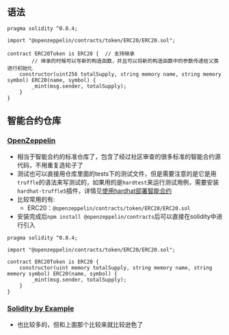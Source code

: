 ## 语法

```solidity
pragma solidity ^0.8.4;

import "@openzeppelin/contracts/token/ERC20/ERC20.sol";

contract ERC20Token is ERC20 {	// 支持继承
		// 继承的时候可以写新的构造函数，并且可以将新的构造函数中的参数传递给父类进行初始化
    constructor(uint256 totalSupply, string memory name, string memory symbol) ERC20(name, symbol) {
        _mint(msg.sender, totalSupply);
    }
}
```

## 智能合约仓库

### [OpenZeppelin](https://github.com/OpenZeppelin/openzeppelin-contracts)

- 相当于智能合约的标准仓库了，包含了经过社区审查的很多标准的智能合约源代码，不用重复造轮子了
- 测试也可以直接用仓库里面的tests下的测试文件，但是需要注意的是它是用`truffle`的语法来写测试的，如果用的是`hardtest`来运行测试用例，需要安装`hardhat-truffle5`插件，详情见[使用hardhat部署智能合约](https://haofly.net/hardhat)
- 比较常用的有:
  - ERC20：`@openzeppelin/contracts/token/ERC20/ERC20.sol`
- 安装完成后`npm install @openzeppelin/contracts`后可以直接在solidity中进行引入

```solidity
pragma solidity ^0.8.4;

import "@openzeppelin/contracts/token/ERC20/ERC20.sol";

contract ERC20Token is ERC20 {
    constructor(uint memory totalSupply, string memory name, string memory symbol) ERC20(name, symbol) {
        _mint(msg.sender, totalSupply);
    }
}
```

### [Solidity by Example](https://solidity-by-example.org/)

- 也比较多的，但和上面那个比较来就比较逊色了
